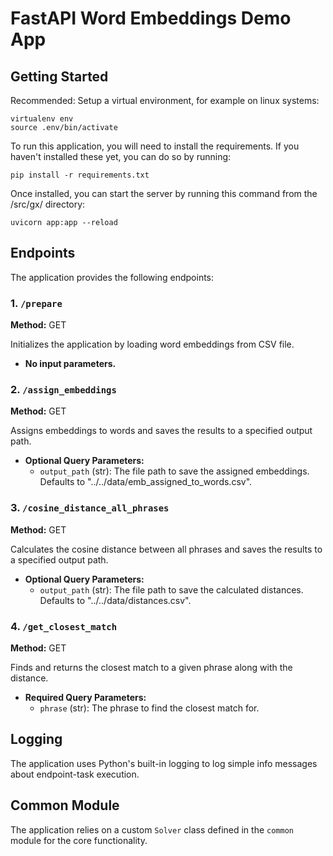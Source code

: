 # FastAPI Word Embeddings Demo App

## Getting Started

Recommended: Setup a virtual environment, for example on linux systems:

```
virtualenv env
source .env/bin/activate 
```

To run this application, you will need to install the requirements. If you haven't installed these yet, you can do so by running:

```
pip install -r requirements.txt
```

Once installed, you can start the server by running this command from the /src/gx/ directory:

```
uvicorn app:app --reload
```

## Endpoints

The application provides the following endpoints:

### 1. `/prepare`

**Method:** GET

Initializes the application by loading word embeddings from CSV file.

- **No input parameters.**

### 2. `/assign_embeddings`

**Method:** GET

Assigns embeddings to words and saves the results to a specified output path.

- **Optional Query Parameters:**
  - `output_path` (str): The file path to save the assigned embeddings. Defaults to "../../data/emb_assigned_to_words.csv".

### 3. `/cosine_distance_all_phrases`

**Method:** GET

Calculates the cosine distance between all phrases and saves the results to a specified output path.

- **Optional Query Parameters:**
  - `output_path` (str): The file path to save the calculated distances. Defaults to "../../data/distances.csv".

### 4. `/get_closest_match`

**Method:** GET

Finds and returns the closest match to a given phrase along with the distance.

- **Required Query Parameters:**
  - `phrase` (str): The phrase to find the closest match for.

## Logging

The application uses Python's built-in logging to log simple info messages about endpoint-task execution.

## Common Module

The application relies on a custom `Solver` class defined in the `common` module for the core functionality.
